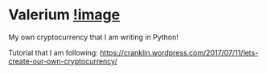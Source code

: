 # Valerium [!image](https://ncatlab.org/nlab/files/Icosahedron.jpg)
My own cryptocurrency that I am writing in Python!

Tutorial that I am following: https://cranklin.wordpress.com/2017/07/11/lets-create-our-own-cryptocurrency/
